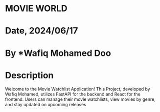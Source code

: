 # MOVIE WORLD

# Date, 2024/06/17

# By \*Wafiq Mohamed Doo

# Description

Welcome to the Movie Watchlist Application! This Project, developed by Wafiq Mohamed, utilizes FastAPI for the backend and React for the frontend. Users can manage their movie watchlists, view movies by genre, and stay updated on upcoming releases